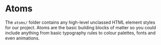 # Atoms
The `atoms/` folder contains any high-level unclassed HTML element styles for our project. Atoms are the basic building blocks of matter so you could include anything from basic typography rules to colour palettes, fonts and even animations.

